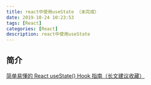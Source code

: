 ```yaml
---
title: react中使用useState （未完成）
date: 2019-10-24 10:23:53
tags: [React]
categories: [React]
description: react中使用useState
---
```


## 简介

[简单易懂的 React useState() Hook 指南（长文建议收藏）](https://mp.weixin.qq.com/s/ydApE7akeJ0VO3R1r365mQ)